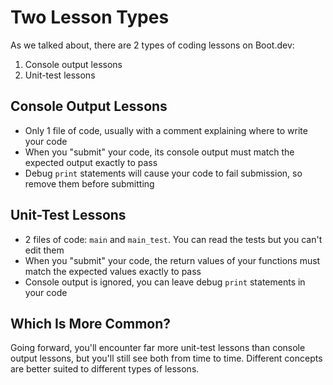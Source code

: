 # Two Lesson Types

As we talked about, there are 2 types of coding lessons on Boot.dev:

1. Console output lessons
2. Unit-test lessons

## Console Output Lessons

- Only 1 file of code, usually with a comment explaining where to write your code
- When you "submit" your code, its console output must match the expected output exactly to pass
- Debug `print` statements will cause your code to fail submission, so remove them before submitting

## Unit-Test Lessons

- 2 files of code: `main` and `main_test`. You can read the tests but you can't edit them
- When you "submit" your code, the return values of your functions must match the expected values exactly to pass
- Console output is ignored, you can leave debug `print` statements in your code

## Which Is More Common?

Going forward, you'll encounter far more unit-test lessons than console output lessons, but you'll still see both from time to time. Different concepts are better suited to different types of lessons.